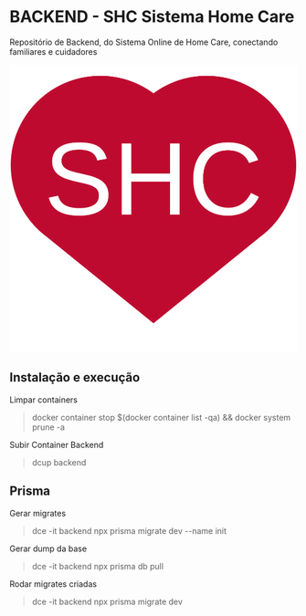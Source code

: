 
# BACKEND - SHC Sistema Home Care

Repositório de Backend, do Sistema Online de Home Care, conectando familiares e cuidadores


![Alt text](img/logo.svg)

## Instalação e execução

Limpar containers

> docker container stop $(docker container list -qa) && docker system prune -a

Subir Container Backend
> dcup backend


## Prisma

Gerar migrates
> dce -it backend npx prisma migrate dev --name init

Gerar dump da base
> dce -it backend npx prisma db pull

Rodar migrates criadas
> dce -it backend npx prisma migrate dev